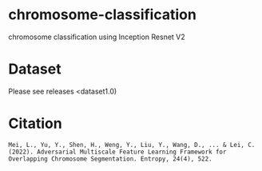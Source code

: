 # chromosome-classification
chromosome classification using Inception Resnet V2

# Dataset
Please see  releases <dataset1.0)

# Citation

```
Mei, L., Yu, Y., Shen, H., Weng, Y., Liu, Y., Wang, D., ... & Lei, C. (2022). Adversarial Multiscale Feature Learning Framework for Overlapping Chromosome Segmentation. Entropy, 24(4), 522.

```
